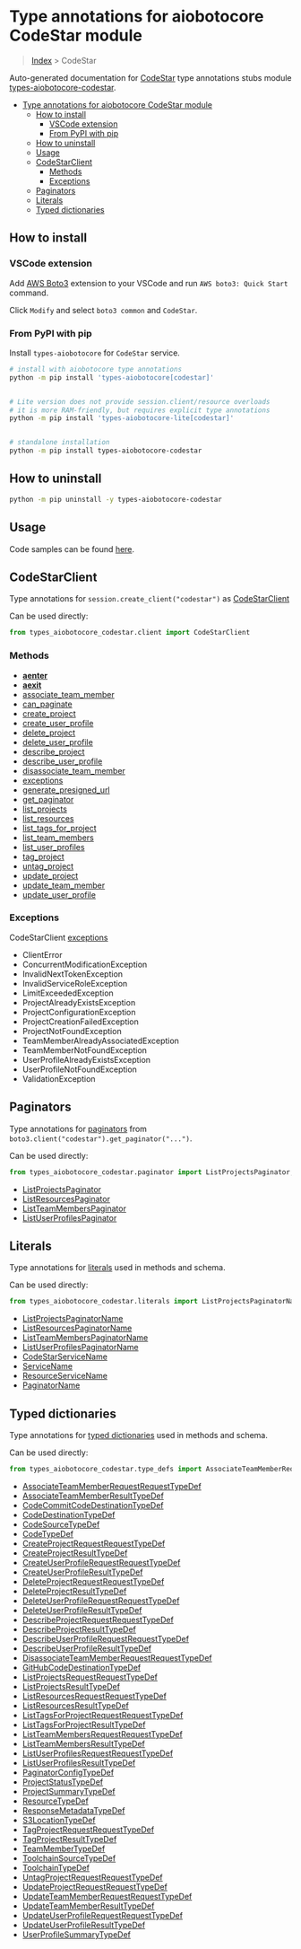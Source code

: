 <a id="type-annotations-for-aiobotocore-codestar-module"></a>

# Type annotations for aiobotocore CodeStar module

> [Index](../README.md) > CodeStar

Auto-generated documentation for
[CodeStar](https://boto3.amazonaws.com/v1/documentation/api/latest/reference/services/codestar.html#CodeStar)
type annotations stubs module
[types-aiobotocore-codestar](https://pypi.org/project/types-aiobotocore-codestar/).

- [Type annotations for aiobotocore CodeStar module](#type-annotations-for-aiobotocore-codestar-module)
  - [How to install](#how-to-install)
    - [VSCode extension](#vscode-extension)
    - [From PyPI with pip](#from-pypi-with-pip)
  - [How to uninstall](#how-to-uninstall)
  - [Usage](#usage)
  - [CodeStarClient](#codestarclient)
    - [Methods](#methods)
    - [Exceptions](#exceptions)
  - [Paginators](#paginators)
  - [Literals](#literals)
  - [Typed dictionaries](#typed-dictionaries)

<a id="how-to-install"></a>

## How to install

<a id="vscode-extension"></a>

### VSCode extension

Add
[AWS Boto3](https://marketplace.visualstudio.com/items?itemName=Boto3typed.boto3-ide)
extension to your VSCode and run `AWS boto3: Quick Start` command.

Click `Modify` and select `boto3 common` and `CodeStar`.

<a id="from-pypi-with-pip"></a>

### From PyPI with pip

Install `types-aiobotocore` for `CodeStar` service.

```bash
# install with aiobotocore type annotations
python -m pip install 'types-aiobotocore[codestar]'


# Lite version does not provide session.client/resource overloads
# it is more RAM-friendly, but requires explicit type annotations
python -m pip install 'types-aiobotocore-lite[codestar]'


# standalone installation
python -m pip install types-aiobotocore-codestar
```

<a id="how-to-uninstall"></a>

## How to uninstall

```bash
python -m pip uninstall -y types-aiobotocore-codestar
```

<a id="usage"></a>

## Usage

Code samples can be found [here](./usage.md).

<a id="codestarclient"></a>

## CodeStarClient

Type annotations for `session.create_client("codestar")` as
[CodeStarClient](./client.md)

Can be used directly:

```python
from types_aiobotocore_codestar.client import CodeStarClient
```

<a id="methods"></a>

### Methods

- [__aenter__](./client.md#__aenter__)
- [__aexit__](./client.md#__aexit__)
- [associate_team_member](./client.md#associate_team_member)
- [can_paginate](./client.md#can_paginate)
- [create_project](./client.md#create_project)
- [create_user_profile](./client.md#create_user_profile)
- [delete_project](./client.md#delete_project)
- [delete_user_profile](./client.md#delete_user_profile)
- [describe_project](./client.md#describe_project)
- [describe_user_profile](./client.md#describe_user_profile)
- [disassociate_team_member](./client.md#disassociate_team_member)
- [exceptions](./client.md#exceptions)
- [generate_presigned_url](./client.md#generate_presigned_url)
- [get_paginator](./client.md#get_paginator)
- [list_projects](./client.md#list_projects)
- [list_resources](./client.md#list_resources)
- [list_tags_for_project](./client.md#list_tags_for_project)
- [list_team_members](./client.md#list_team_members)
- [list_user_profiles](./client.md#list_user_profiles)
- [tag_project](./client.md#tag_project)
- [untag_project](./client.md#untag_project)
- [update_project](./client.md#update_project)
- [update_team_member](./client.md#update_team_member)
- [update_user_profile](./client.md#update_user_profile)

<a id="exceptions"></a>

### Exceptions

CodeStarClient [exceptions](./client.md#exceptions)

- ClientError
- ConcurrentModificationException
- InvalidNextTokenException
- InvalidServiceRoleException
- LimitExceededException
- ProjectAlreadyExistsException
- ProjectConfigurationException
- ProjectCreationFailedException
- ProjectNotFoundException
- TeamMemberAlreadyAssociatedException
- TeamMemberNotFoundException
- UserProfileAlreadyExistsException
- UserProfileNotFoundException
- ValidationException

<a id="paginators"></a>

## Paginators

Type annotations for [paginators](./paginators.md) from
`boto3.client("codestar").get_paginator("...")`.

Can be used directly:

```python
from types_aiobotocore_codestar.paginator import ListProjectsPaginator, ...
```

- [ListProjectsPaginator](./paginators.md#listprojectspaginator)
- [ListResourcesPaginator](./paginators.md#listresourcespaginator)
- [ListTeamMembersPaginator](./paginators.md#listteammemberspaginator)
- [ListUserProfilesPaginator](./paginators.md#listuserprofilespaginator)

<a id="literals"></a>

## Literals

Type annotations for [literals](./literals.md) used in methods and schema.

Can be used directly:

```python
from types_aiobotocore_codestar.literals import ListProjectsPaginatorName, ...
```

- [ListProjectsPaginatorName](./literals.md#listprojectspaginatorname)
- [ListResourcesPaginatorName](./literals.md#listresourcespaginatorname)
- [ListTeamMembersPaginatorName](./literals.md#listteammemberspaginatorname)
- [ListUserProfilesPaginatorName](./literals.md#listuserprofilespaginatorname)
- [CodeStarServiceName](./literals.md#codestarservicename)
- [ServiceName](./literals.md#servicename)
- [ResourceServiceName](./literals.md#resourceservicename)
- [PaginatorName](./literals.md#paginatorname)

<a id="typed-dictionaries"></a>

## Typed dictionaries

Type annotations for [typed dictionaries](./type_defs.md) used in methods and
schema.

Can be used directly:

```python
from types_aiobotocore_codestar.type_defs import AssociateTeamMemberRequestRequestTypeDef, ...
```

- [AssociateTeamMemberRequestRequestTypeDef](./type_defs.md#associateteammemberrequestrequesttypedef)
- [AssociateTeamMemberResultTypeDef](./type_defs.md#associateteammemberresulttypedef)
- [CodeCommitCodeDestinationTypeDef](./type_defs.md#codecommitcodedestinationtypedef)
- [CodeDestinationTypeDef](./type_defs.md#codedestinationtypedef)
- [CodeSourceTypeDef](./type_defs.md#codesourcetypedef)
- [CodeTypeDef](./type_defs.md#codetypedef)
- [CreateProjectRequestRequestTypeDef](./type_defs.md#createprojectrequestrequesttypedef)
- [CreateProjectResultTypeDef](./type_defs.md#createprojectresulttypedef)
- [CreateUserProfileRequestRequestTypeDef](./type_defs.md#createuserprofilerequestrequesttypedef)
- [CreateUserProfileResultTypeDef](./type_defs.md#createuserprofileresulttypedef)
- [DeleteProjectRequestRequestTypeDef](./type_defs.md#deleteprojectrequestrequesttypedef)
- [DeleteProjectResultTypeDef](./type_defs.md#deleteprojectresulttypedef)
- [DeleteUserProfileRequestRequestTypeDef](./type_defs.md#deleteuserprofilerequestrequesttypedef)
- [DeleteUserProfileResultTypeDef](./type_defs.md#deleteuserprofileresulttypedef)
- [DescribeProjectRequestRequestTypeDef](./type_defs.md#describeprojectrequestrequesttypedef)
- [DescribeProjectResultTypeDef](./type_defs.md#describeprojectresulttypedef)
- [DescribeUserProfileRequestRequestTypeDef](./type_defs.md#describeuserprofilerequestrequesttypedef)
- [DescribeUserProfileResultTypeDef](./type_defs.md#describeuserprofileresulttypedef)
- [DisassociateTeamMemberRequestRequestTypeDef](./type_defs.md#disassociateteammemberrequestrequesttypedef)
- [GitHubCodeDestinationTypeDef](./type_defs.md#githubcodedestinationtypedef)
- [ListProjectsRequestRequestTypeDef](./type_defs.md#listprojectsrequestrequesttypedef)
- [ListProjectsResultTypeDef](./type_defs.md#listprojectsresulttypedef)
- [ListResourcesRequestRequestTypeDef](./type_defs.md#listresourcesrequestrequesttypedef)
- [ListResourcesResultTypeDef](./type_defs.md#listresourcesresulttypedef)
- [ListTagsForProjectRequestRequestTypeDef](./type_defs.md#listtagsforprojectrequestrequesttypedef)
- [ListTagsForProjectResultTypeDef](./type_defs.md#listtagsforprojectresulttypedef)
- [ListTeamMembersRequestRequestTypeDef](./type_defs.md#listteammembersrequestrequesttypedef)
- [ListTeamMembersResultTypeDef](./type_defs.md#listteammembersresulttypedef)
- [ListUserProfilesRequestRequestTypeDef](./type_defs.md#listuserprofilesrequestrequesttypedef)
- [ListUserProfilesResultTypeDef](./type_defs.md#listuserprofilesresulttypedef)
- [PaginatorConfigTypeDef](./type_defs.md#paginatorconfigtypedef)
- [ProjectStatusTypeDef](./type_defs.md#projectstatustypedef)
- [ProjectSummaryTypeDef](./type_defs.md#projectsummarytypedef)
- [ResourceTypeDef](./type_defs.md#resourcetypedef)
- [ResponseMetadataTypeDef](./type_defs.md#responsemetadatatypedef)
- [S3LocationTypeDef](./type_defs.md#s3locationtypedef)
- [TagProjectRequestRequestTypeDef](./type_defs.md#tagprojectrequestrequesttypedef)
- [TagProjectResultTypeDef](./type_defs.md#tagprojectresulttypedef)
- [TeamMemberTypeDef](./type_defs.md#teammembertypedef)
- [ToolchainSourceTypeDef](./type_defs.md#toolchainsourcetypedef)
- [ToolchainTypeDef](./type_defs.md#toolchaintypedef)
- [UntagProjectRequestRequestTypeDef](./type_defs.md#untagprojectrequestrequesttypedef)
- [UpdateProjectRequestRequestTypeDef](./type_defs.md#updateprojectrequestrequesttypedef)
- [UpdateTeamMemberRequestRequestTypeDef](./type_defs.md#updateteammemberrequestrequesttypedef)
- [UpdateTeamMemberResultTypeDef](./type_defs.md#updateteammemberresulttypedef)
- [UpdateUserProfileRequestRequestTypeDef](./type_defs.md#updateuserprofilerequestrequesttypedef)
- [UpdateUserProfileResultTypeDef](./type_defs.md#updateuserprofileresulttypedef)
- [UserProfileSummaryTypeDef](./type_defs.md#userprofilesummarytypedef)
